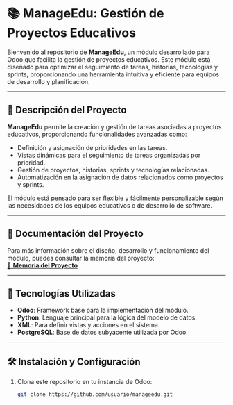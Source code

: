 # 📚 ManageEdu: Gestión de Proyectos Educativos

Bienvenido al repositorio de **ManageEdu**, un módulo desarrollado para Odoo que facilita la gestión de proyectos educativos. Este módulo está diseñado para optimizar el seguimiento de tareas, historias, tecnologías y sprints, proporcionando una herramienta intuitiva y eficiente para equipos de desarrollo y planificación.

---

## 📝 Descripción del Proyecto

**ManageEdu** permite la creación y gestión de tareas asociadas a proyectos educativos, proporcionando funcionalidades avanzadas como:  
- Definición y asignación de prioridades en las tareas.
- Vistas dinámicas para el seguimiento de tareas organizadas por prioridad.
- Gestión de proyectos, historias, sprints y tecnologías relacionadas.
- Automatización en la asignación de datos relacionados como proyectos y sprints.
  
El módulo está pensado para ser flexible y fácilmente personalizable según las necesidades de los equipos educativos o de desarrollo de software.

---

## 📖 Documentación del Proyecto

Para más información sobre el diseño, desarrollo y funcionamiento del módulo, puedes consultar la memoria del proyecto:  
[📄 **Memoria del Proyecto**](https://drive.google.com/drive/folders/16g1Pb7jZ4xFyrzNfO9_8oGqyYk7rv-rR?usp=sharing)

---

## 🚀 Tecnologías Utilizadas

- **Odoo**: Framework base para la implementación del módulo.
- **Python**: Lenguaje principal para la lógica del modelo de datos.
- **XML**: Para definir vistas y acciones en el sistema.
- **PostgreSQL**: Base de datos subyacente utilizada por Odoo.

---

## 🛠️ Instalación y Configuración

1. Clona este repositorio en tu instancia de Odoo:
   ```bash
   git clone https://github.com/usuario/manageedu.git
